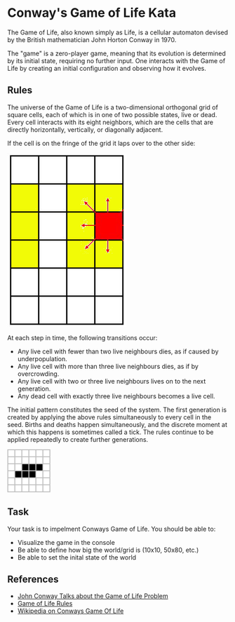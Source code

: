 # Conway's Game of Life Kata

The Game of Life, also known simply as Life, is a cellular automaton devised by the British mathematician John Horton Conway in 1970.

The "game" is a zero-player game, meaning that its evolution is determined by its initial state, requiring no further input. One interacts with the Game of Life by creating an initial configuration and observing how it evolves.

## Rules

The universe of the Game of Life is a two-dimensional orthogonal grid of square cells, each of which is in one of two possible states, live or dead. Every cell interacts with its eight neighbors, which are the cells that are directly horizontally, vertically, or diagonally adjacent.

If the cell is on the fringe of the grid it laps over to the other side:

![Cell Overlap](cell-overlap.png)

At each step in time, the following transitions occur:

* Any live cell with fewer than two live neighbours dies, as if caused by underpopulation.
* Any live cell with more than three live neighbours dies, as if by overcrowding.
* Any live cell with two or three live neighbours lives on to the next generation.
* Any dead cell with exactly three live neighbours becomes a live cell.

The initial pattern constitutes the seed of the system. The first generation is created by applying the above rules simultaneously to every cell in the seed. Births and deaths happen simultaneously, and the discrete moment at which this happens is sometimes called a tick. The rules continue to be applied repeatedly to create further generations.

![Example of Evolution](Game_of_life_toad.gif)

## Task

Your task is to impelment Conways Game of Life. You should be able to:

* Visualize the game in the console
* Be able to define how big the world/grid is (10x10, 50x80, etc.)
* Be able to set the inital state of the world

## References

* [John Conway Talks about the Game of Life Problem](https://youtu.be/FdMzngWchDk)
* [Game of Life Rules](https://github.com/marcoemrich/game-of-life-rules/blob/master/gol_rules.pdf)
* [Wikipedia on Conways Game Of Life](https://en.wikipedia.org/wiki/Conway%27s_Game_of_Life)  
